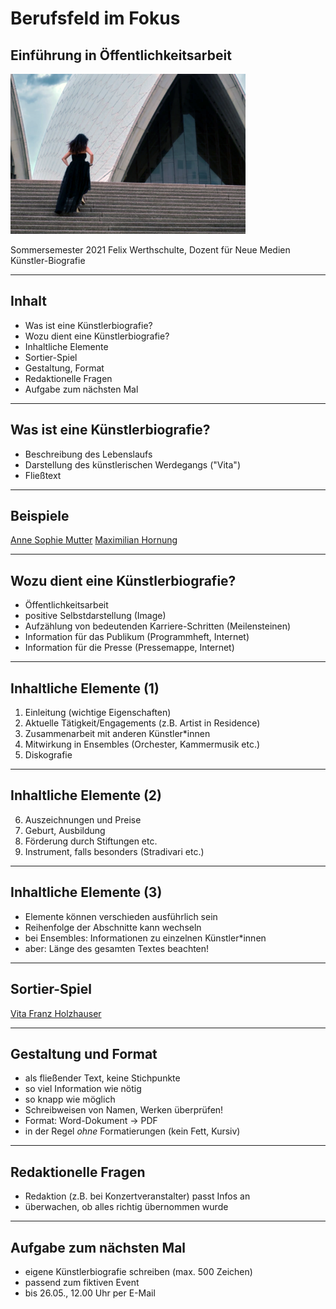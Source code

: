 # Berufsfeld im Fokus
## Einführung in Öffentlichkeitsarbeit

![Bio](./bio.png)

Sommersemester 2021
Felix Werthschulte, Dozent für Neue Medien
Künstler-Biografie

---

## Inhalt

- Was ist eine Künstlerbiografie?
- Wozu dient eine Künstlerbiografie?
- Inhaltliche Elemente
- Sortier-Spiel
- Gestaltung, Format
- Redaktionelle Fragen
- Aufgabe zum nächsten Mal

---

## Was ist eine Künstlerbiografie?

- Beschreibung des Lebenslaufs
- Darstellung des künstlerischen Werdegangs ("Vita")
- Fließtext

---

## Beispiele

[Anne Sophie Mutter](https://www.anne-sophie-mutter.de/seite/biographie/vita-anne-sophie-mutter/)
[Maximilian Hornung](https://www.maximilianhornung.com/vita.html)

---

## Wozu dient eine Künstlerbiografie?

- Öffentlichkeitsarbeit
- positive Selbstdarstellung (Image)
- Aufzählung von bedeutenden Karriere-Schritten (Meilensteinen)
- Information für das Publikum (Programmheft, Internet)
- Information für die Presse (Pressemappe, Internet)

---

## Inhaltliche Elemente (1)

1. Einleitung (wichtige Eigenschaften)
2. Aktuelle Tätigkeit/Engagements (z.B. Artist in Residence)
3. Zusammenarbeit mit anderen Künstler*innen
4. Mitwirkung in Ensembles (Orchester, Kammermusik etc.)
5. Diskografie

---

## Inhaltliche Elemente (2)

6. Auszeichnungen und Preise
7. Geburt, Ausbildung
8. Förderung durch Stiftungen etc.
9. Instrument, falls besonders (Stradivari etc.)

---

## Inhaltliche Elemente (3)

- Elemente können verschieden ausführlich sein
- Reihenfolge der Abschnitte kann wechseln
- bei Ensembles: Informationen zu einzelnen Künstler*innen
- aber: Länge des gesamten Textes beachten!

---

## Sortier-Spiel

[Vita Franz Holzhauser](https://padlet.com/felix_we/bio_sortieren)

---

## Gestaltung und Format

- als fließender Text, keine Stichpunkte
- so viel Information wie nötig
- so knapp wie möglich
- Schreibweisen von Namen, Werken überprüfen!
- Format: Word-Dokument -> PDF
- in der Regel _ohne_ Formatierungen (kein Fett, Kursiv)

---

## Redaktionelle Fragen

- Redaktion (z.B. bei Konzertveranstalter) passt Infos an
- überwachen, ob alles richtig übernommen wurde

---

## Aufgabe zum nächsten Mal

- eigene Künstlerbiografie schreiben (max. 500 Zeichen)
- passend zum fiktiven Event
- bis 26.05., 12.00 Uhr per E-Mail
